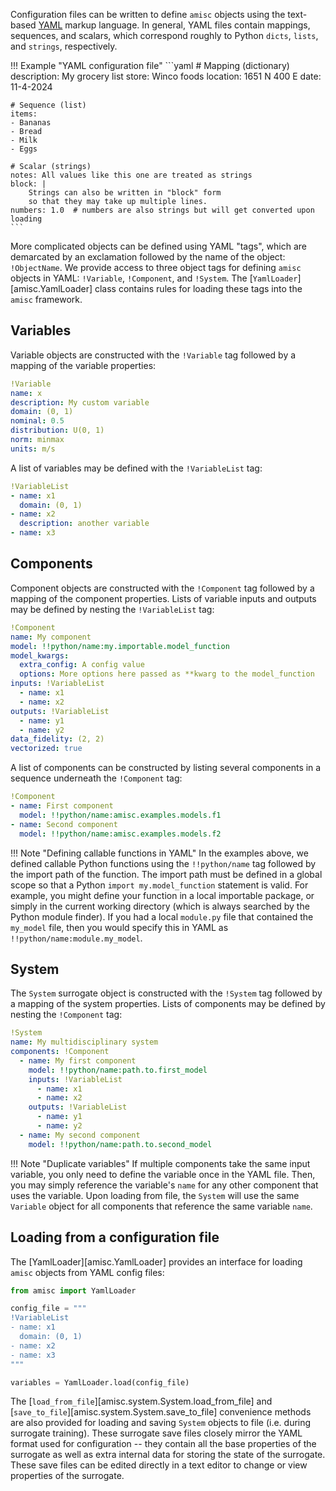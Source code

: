 Configuration files can be written to define `amisc` objects using the text-based [YAML](https://pyyaml.org/) markup language. In general, YAML files contain mappings, sequences, and scalars, which correspond roughly to Python `dicts`, `lists`, and `strings`, respectively.

!!! Example "YAML configuration file"
    ```yaml
    # Mapping (dictionary)
    description: My grocery list
    store: Winco foods
    location: 1651 N 400 E
    date: 11-4-2024
    
    # Sequence (list)
    items:
    - Bananas
    - Bread
    - Milk
    - Eggs

    # Scalar (strings)
    notes: All values like this one are treated as strings
    block: |
        Strings can also be written in "block" form
        so that they may take up multiple lines.
    numbers: 1.0  # numbers are also strings but will get converted upon loading
    ```

More complicated objects can be defined using YAML "tags", which are demarcated by an exclamation followed by the name of the object: `!ObjectName`. We provide access to three object tags for defining `amisc` objects in YAML: `!Variable`, `!Component`, and `!System`. The [`YamlLoader`][amisc.YamlLoader] class contains rules for loading these tags into the `amisc` framework.

## Variables
Variable objects are constructed with the `!Variable` tag followed by a mapping of the variable properties:
```yaml
!Variable
name: x
description: My custom variable
domain: (0, 1)
nominal: 0.5
distribution: U(0, 1)
norm: minmax
units: m/s
```

A list of variables may be defined with the `!VariableList` tag:
```yaml
!VariableList
- name: x1
  domain: (0, 1)
- name: x2
  description: another variable
- name: x3
```

## Components
Component objects are constructed with the `!Component` tag followed by a mapping of the component properties. Lists of variable inputs and outputs may be defined by nesting the `!VariableList` tag:
```yaml
!Component
name: My component
model: !!python/name:my.importable.model_function
model_kwargs:
  extra_config: A config value
  options: More options here passed as **kwarg to the model_function
inputs: !VariableList
  - name: x1
  - name: x2
outputs: !VariableList
  - name: y1
  - name: y2
data_fidelity: (2, 2)
vectorized: true
```

A list of components can be constructed by listing several components in a sequence underneath the `!Component` tag:
```yaml
!Component
- name: First component
  model: !!python/name:amisc.examples.models.f1
- name: Second component
  model: !!python/name:amisc.examples.models.f2
```

!!! Note "Defining callable functions in YAML"
    In the examples above, we defined callable Python functions using the `!!python/name` tag followed by the import path of the function. The import path must be defined in a global scope so that a Python `import my.model_function` statement is valid. For example, you might define your function in a local importable package, or simply in the current working directory (which is always searched by the Python module finder). If you had a local `module.py` file that contained the `my_model` file, then you would specify this in YAML as `!!python/name:module.my_model`. 

## System
The `System` surrogate object is constructed with the `!System` tag followed by a mapping of the system properties. Lists of components may be defined by nesting the `!Component` tag:
```yaml
!System
name: My multidisciplinary system
components: !Component
  - name: My first component
    model: !!python/name:path.to.first_model
    inputs: !VariableList
      - name: x1
      - name: x2
    outputs: !VariableList
      - name: y1
      - name: y2
  - name: My second component
    model: !!python/name:path.to.second_model
```

!!! Note "Duplicate variables"
    If multiple components take the same input variable, you only need to define the variable once in the YAML file. Then, you may simply reference the variable's `name` for any other component that uses the variable. Upon loading from file, the `System` will use the same `Variable` object for all components that reference the same variable `name`.

## Loading from a configuration file
The [YamlLoader][amisc.YamlLoader] provides an interface for loading `amisc` objects from YAML config files:
```python
from amisc import YamlLoader

config_file = """
!VariableList
- name: x1
  domain: (0, 1)
- name: x2
- name: x3
"""

variables = YamlLoader.load(config_file)
```

The [`load_from_file`][amisc.system.System.load_from_file] and [`save_to_file`][amisc.system.System.save_to_file] convenience methods are also provided for loading and saving `System` objects to file (i.e. during surrogate training). These surrogate save files closely mirror the YAML format used for configuration -- they contain all the base properties of the surrogate as well as extra internal data for storing the state of the surrogate. These save files can be edited directly in a text editor to change or view properties of the surrogate.